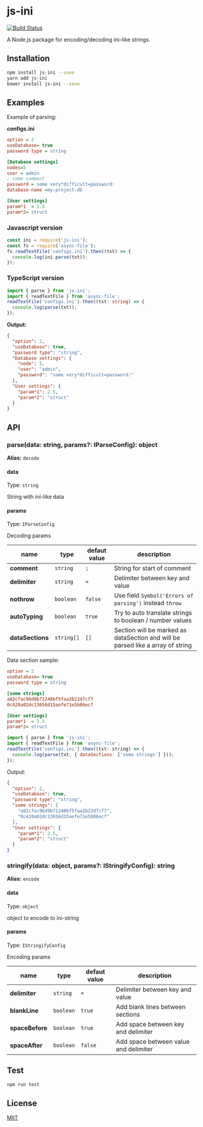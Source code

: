 # js-ini
[![Build Status](https://travis-ci.org/Sdju/js-ini.svg?branch=master)](https://travis-ci.org/Sdju/js-ini)

A Node.js package for encoding/decoding ini-like strings.
## Installation 
```sh
npm install js-ini --save
yarn add js-ini
bower install js-ini --save
```
## Examples

Example of parsing:

**configs.ini**
```ini
option = 2
useDatabase= true
password type = string

[Database settings]
nodes=5
user = admin 
; some comment
password = some very*difficult=password:
database-name =my-project-db

[User settings]
param*1  = 2.5
param*2= struct
```
### Javascript version
```javascript
const ini = require('js-ini');
const fs = require('async-file');
fs.readTextFile('configs.ini').then((txt) => {
  console.log(ini.parse(txt));
});
```
### TypeScript version
```typescript
import { parse } from 'js-ini';
import { readTextFile } from 'async-file';
readTextFile('configs.ini').then((txt: string) => {
  console.log(parse(txt));
});
```
**Output:**
```JSON
{
  "option": 2,
  "useDatabase": true,
  "password type": "string",
  "Database settings": {
    "node": 5,
    "user": "admin",
    "password": "some very*difficult=password:"
  },
  "User settings": {
    "param*1": 2.5,
    "param*2": "struct"
  }
}
```


## API
### parse(data: string, params?: IParseConfig): object
**Alias:** `decode`
#### data
Type: `string`

String with ini-like data
#### params
Type: `IParseConfig`

Decoding params

|      name        | type       | defaut value |            description                                                          |
|------------------|------------|--------------|---------------------------------------------------------------------------------|
| **comment**      | `string`   | `;`          | String for start of comment                                                     |
| **delimiter**    | `string`   | `=`          | Delimiter between key and value                                                 |
| **nothrow**      | `boolean`  | `false`      | Use field `Symbol('Errors of parsing')` instead `throw`                         |
| **autoTyping**   | `boolean`  | `true`       | Try to auto translate strings to boolean / number values                        |
| **dataSections** | `string[]` | `[]`         | Section will be marked as dataSection and will be parsed like a array of string |
 
Data section sample:
```ini
option = 2
useDatabase= true
password type = string

[some strings]
a82cfac96d9b71248bf5faa2b22d7cf7
0c420a02dc13656d15aefe71e5b06ecf

[User settings]
param*1  = 2.5
param*2= struct
```
```js
import { parse } from 'js-ini';
import { readTextFile } from 'async-file';
readTextFile('configs.ini').then((txt: string) => {
  console.log(parse(txt, { dataSections: ['some strings'] }));
});
```
Output:
```json
{
  "option": 2,
  "useDatabase": true,
  "password type": "string",
  "some strings": [
  	"a82cfac96d9b71248bf5faa2b22d7cf7",
  	"0c420a02dc13656d15aefe71e5b06ecf"
  ],
  "User settings": {
    "param*1": 2.5,
    "param*2": "struct"
  }
}
```


### stringify(data: object, params?: IStringifyConfig): string
**Alias:** `encode`
#### data
Type: `object`

object to encode to ini-string
#### params
Type: `IStringifyConfig`

Encoding params

|      name       | type      | defaut value |            description                |
|-----------------|-----------|--------------|---------------------------------------|
| **delimiter**   | `string`  | `=`          | Delimiter between key and value       |
| **blankLine**   | `boolean` | `true`       | Add blank lines between sections      |
| **spaceBefore** | `boolean` | `true`       | Add space between key and delimiter   |
| **spaceAfter**  | `boolean` | `false`      | Add space between value and delimiter |

## Test
```sh
npm run test
```

## License
[MIIT](https://github.com/Sdju/js-ini/blob/master/LICENSE)
